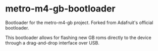 # metro-m4-gb-bootloader
Bootloader for the metro-m4-gb project. Forked from Adafruit's official bootloader.

This bootloader allows for flashing new GB roms directly to the device through a drag-and-drop interface over USB.

